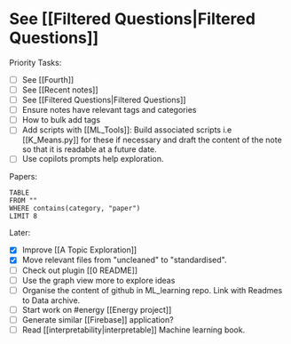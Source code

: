 # See [[Filtered Questions|Filtered Questions]]


Priority Tasks:
- [ ] See [[Fourth]]
- [ ] See [[Recent notes]]
- [ ] See [[Filtered Questions|Filtered Questions]]
- [ ] Ensure notes have relevant tags and categories
- [ ] How to bulk add tags
- [ ] Add scripts with [[ML_Tools]]: Build associated scripts i.e [[K_Means.py]] for these if necessary and draft the content of the note so that it is readable at a future date.
- [ ] Use copilots prompts help exploration.

Papers:
```dataview
TABLE
FROM ""
WHERE contains(category, "paper")
LIMIT 8
```

Later:
- [x] Improve [[A Topic Exploration]]
- [x] Move relevant files from "uncleaned" to "standardised".
- [ ] Check out plugin [[0 README]]
- [ ] Use the graph view more to explore ideas
- [ ] Organise the content of github in ML_learning repo. Link with Readmes to Data archive.
- [ ] Start work on #energy [[Energy project]]
- [ ] Generate similar [[Firebase]] application?
- [ ] Read [[interpretability|interpretable]] Machine learning book.